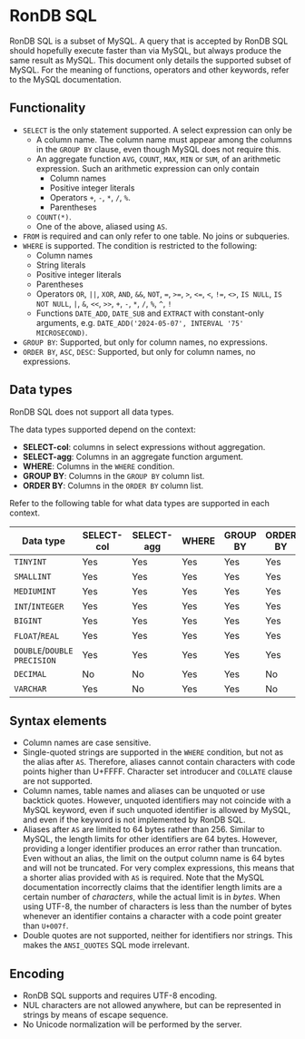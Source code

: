 # RonDB SQL

RonDB SQL is a subset of MySQL.
A query that is accepted by RonDB SQL should hopefully execute faster than via MySQL, but always produce the same result as MySQL.
This document only details the supported subset of MySQL.
For the meaning of functions, operators and other keywords, refer to the MySQL documentation.

## Functionality

- `SELECT` is the only statement supported. A select expression can only be
  - A column name.
    The column name must appear among the columns in the `GROUP BY` clause, even though MySQL does not require this.
  - An aggregate function `AVG`, `COUNT`, `MAX`, `MIN` or `SUM`, of an arithmetic expression. Such an arithmetic expression can only contain
    - Column names
    - Positive integer literals
    - Operators `+`, `-`, `*`, `/`, `%`.
    - Parentheses
  - `COUNT(*)`.
  - One of the above, aliased using `AS`.
- `FROM` is required and can only refer to one table. No joins or subqueries.
- `WHERE` is supported. The condition is restricted to the following:
  - Column names
  - String literals
  - Positive integer literals
  - Parentheses
  - Operators `OR`, `||`, `XOR`, `AND`, `&&`, `NOT`, `=`, `>=`, `>`, `<=`, `<`, `!=`, `<>`, `IS NULL`, `IS NOT NULL`, `|`, `&`, `<<`, `>>`, `+`, `-`, `*`, `/`, `%`, `^`, `!`
  - Functions `DATE_ADD`, `DATE_SUB` and `EXTRACT` with constant-only arguments, e.g. `DATE_ADD('2024-05-07', INTERVAL '75' MICROSECOND)`.
- `GROUP BY`: Supported, but only for column names, no expressions.
- `ORDER BY`, `ASC`, `DESC`: Supported, but only for column names, no expressions.

## Data types

RonDB SQL does not support all data types.

The data types supported depend on the context:
- **SELECT-col**: columns in select expressions without aggregation.
- **SELECT-agg**: Columns in an aggregate function argument.
- **WHERE**: Columns in the `WHERE` condition.
- **GROUP BY**: Columns in the `GROUP BY` column list.
- **ORDER BY**: Columns in the `ORDER BY` column list.

Refer to the following table for what data types are supported in each context.

| Data type                   | **SELECT-col** | **SELECT-agg** | **WHERE** | **GROUP BY** | **ORDER BY** |
| --------------------------- | -------------- | -------------- | --------- | ------------ | ------------ |
| `TINYINT`                   | Yes            | Yes            | Yes       | Yes          | Yes          |
| `SMALLINT`                  | Yes            | Yes            | Yes       | Yes          | Yes          |
| `MEDIUMINT`                 | Yes            | Yes            | Yes       | Yes          | Yes          |
| `INT`/`INTEGER`             | Yes            | Yes            | Yes       | Yes          | Yes          |
| `BIGINT`                    | Yes            | Yes            | Yes       | Yes          | Yes          |
| `FLOAT`/`REAL`              | Yes            | Yes            | Yes       | Yes          | Yes          |
| `DOUBLE`/`DOUBLE PRECISION` | Yes            | Yes            | Yes       | Yes          | Yes          |
| `DECIMAL`                   | No             | No             | Yes       | Yes          | No           |
| `VARCHAR`                   | Yes            | No             | Yes       | Yes          | No           |

## Syntax elements

- Column names are case sensitive.
- Single-quoted strings are supported in the `WHERE` condition, but not as the alias after `AS`.
  Therefore, aliases cannot contain characters with code points higher than U+FFFF.
  Character set introducer and `COLLATE` clause are not supported.
- Column names, table names and aliases can be unquoted or use backtick quotes.
  However, unquoted identifiers may not coincide with a MySQL keyword, even if
  such unquoted identifier is allowed by MySQL, and even if the keyword is not
  implemented by RonDB SQL.
- Aliases after `AS` are limited to 64 bytes rather than 256. Similar to MySQL,
  the length limits for other identifiers are 64 bytes. However, providing a
  longer identifier produces an error rather than truncation. Even without an
  alias, the limit on the output column name is 64 bytes and will not be
  truncated. For very complex expressions, this means that a shorter alias
  provided with `AS` is required. Note that the MySQL documentation incorrectly
  claims that the identifier length limits are a certain number of *characters*,
  while the actual limit is in *bytes*. When using UTF-8, the number of
  characters is less than the number of bytes whenever an identifier contains a
  character with a code point greater than `U+007f`.
- Double quotes are not supported, neither for identifiers nor strings.
  This makes the `ANSI_QUOTES` SQL mode irrelevant.

## Encoding

- RonDB SQL supports and requires UTF-8 encoding.
- NUL characters are not allowed anywhere, but can be represented in strings by means of escape sequence.
- No Unicode normalization will be performed by the server.
